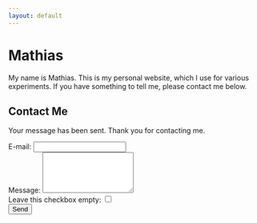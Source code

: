 ```yaml
---
layout: default
---
```

# Mathias
My name is Mathias. This is my personal website, which I use for various experiments. If you have something to tell me, please contact me below.

## Contact Me
<div id="sent">
	<p>Your message has been sent. Thank you for contacting me.</p>
</div>
<form action="/contact" method="post">
	<div id="fields">
		<div>
			<label for="email">E-mail:</label>
			<input id="email" type="email" name="email" required>
		</div>
		<div>
			<label for="message">Message:</label>
			<textarea id="message" name="message" rows="5" required></textarea>
		</div>
		<div>
			<label for="name">Leave this checkbox empty:</label>
			<input type="checkbox" name="tos" tabindex="-1" autocomplete="off">
		</div>
	</div>
	<button type="submit">Send</button>
</form>
